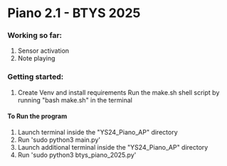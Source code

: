 # Piano 2.1 - BTYS 2025

### Working so far:
1. Sensor activation 
2. Note playing 

### Getting started:
1. Create Venv and install requirements
	Run the make.sh shell script by running "bash make.sh" in the terminal

#### To Run the program 
1. Launch terminal inside the "YS24_Piano_AP" directory
2. Run 'sudo python3 main.py'
3. Launch additional terminal inside the "YS24_Piano_AP" directory
4. Run 'sudo python3 btys_piano_2025.py' 


